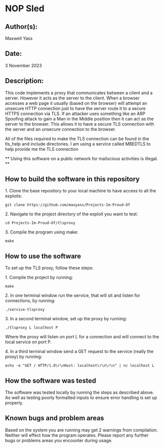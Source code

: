 # NOP Sled

## Author(s):

Maxwell Yass

## Date:

3 November 2023

## Description:

This code implements a proxy that communicates between a client and a server. However it acts as the server to the client. When a browser accesses a web page it usually (based on the browser) will attempt an unsecure HTTP connection just to have the server route it to a secure HTTPS connection via TLS. If an attacker uses something like an ARP Spoofing attack to gain a Man in the Middle position then it can act as the server to the browser. This allows it to have a secure TLS connection with the server and an unsecure connection to the browser. 

All of the files required to make the TLS connection can be found in the tls_help and include directories. I am using a service called MBEDTLS to help provide me the TLS connection

** Using this software on a public network for maliscious activities is illegal. **

## How to build the software in this repository

1\. Clone the base repository to your local machine to have access to all the exploits:
	
	git clone https://github.com/maxyass/Projects-Im-Proud-Of

2\. Navigate to the project directory of the exploit you want to test:
	
	cd Projects-Im-Proud-Of/tlsproxy

3\. Compile the program using make:
	
	make

## How to use the software

To set up the TLS proxy, follow these steps:

1\. Compile the project by running:

	make

2\. In one terminal window run the service, that will sit and listen for connections, by running:

	./service-tlsproxy


3\. In a second terminal window, set up the proxy by running:

	./tlsproxy L localhost P

Where the proxy will listen on port L for a connection and will connect to the local service on port P.

4\. In a third terminal window send a GET request to the service (really the proxy) by running:

	echo -e "GET / HTTP/1.0\r\nHost: localhost\r\n\r\n" | nc localhost L


## How the software was tested

The software was tested locally by running the steps as described above. As well as testing poorly formatted inputs to ensure error handling is set up properly. 

## Known bugs and problem areas

Based on the system you are running may get 2 warnings from compilation. Neither will effect how the program operates.
Please report any further bugs or problems areas you encounter during usage.
